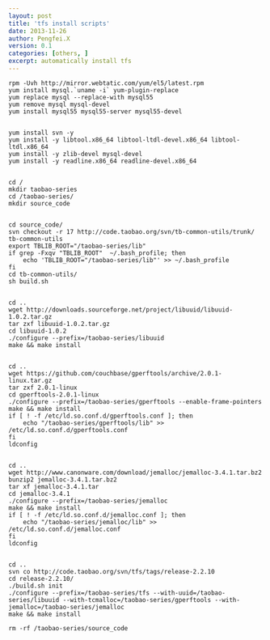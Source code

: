 ```yaml
---
layout: post
title: 'tfs install scripts'                                     
date: 2013-11-26
author: Pengfei.X
version: 0.1
categories: [others, ]
excerpt: automatically install tfs
---
```



    rpm -Uvh http://mirror.webtatic.com/yum/el5/latest.rpm
    yum install mysql.`uname -i` yum-plugin-replace
    yum replace mysql --replace-with mysql55
    yum remove mysql mysql-devel
    yum install mysql55 mysql55-server mysql55-devel


    yum install svn -y
    yum install -y libtool.x86_64 libtool-ltdl-devel.x86_64 libtool-ltdl.x86_64
    yum install -y zlib-devel mysql-devel
    yum install -y readline.x86_64 readline-devel.x86_64
    
    
    cd /
    mkdir taobao-series
    cd /taobao-series/
    mkdir source_code
    
    
    cd source_code/
    svn checkout -r 17 http://code.taobao.org/svn/tb-common-utils/trunk/ tb-common-utils
    export TBLIB_ROOT="/taobao-series/lib"
    if grep -Fxqv "TBLIB_ROOT"  ~/.bash_profile; then
        echo 'TBLIB_ROOT="/taobao-series/lib"' >> ~/.bash_profile
    fi
    cd tb-common-utils/
    sh build.sh
    
    
    cd ..
    wget http://downloads.sourceforge.net/project/libuuid/libuuid-1.0.2.tar.gz
    tar zxf libuuid-1.0.2.tar.gz 
    cd libuuid-1.0.2
    ./configure --prefix=/taobao-series/libuuid
    make && make install
    
    
    cd ..
    wget https://github.com/couchbase/gperftools/archive/2.0.1-linux.tar.gz
    tar zxf 2.0.1-linux
    cd gperftools-2.0.1-linux
    ./configure --prefix=/taobao-series/gperftools --enable-frame-pointers
    make && make install
    if [ ! -f /etc/ld.so.conf.d/gperftools.conf ]; then
        echo "/taobao-series/gperftools/lib" >> /etc/ld.so.conf.d/gperftools.conf
    fi
    ldconfig
    
    
    cd ..
    wget http://www.canonware.com/download/jemalloc/jemalloc-3.4.1.tar.bz2
    bunzip2 jemalloc-3.4.1.tar.bz2
    tar xf jemalloc-3.4.1.tar
    cd jemalloc-3.4.1
    ./configure --prefix=/taobao-series/jemalloc
    make && make install
    if [ ! -f /etc/ld.so.conf.d/jemalloc.conf ]; then
        echo "/taobao-series/jemalloc/lib" >> /etc/ld.so.conf.d/jemalloc.conf
    fi
    ldconfig
    
    
    cd ..
    svn co http://code.taobao.org/svn/tfs/tags/release-2.2.10 
    cd release-2.2.10/
    ./build.sh init
    ./configure --prefix=/taobao-series/tfs --with-uuid=/taobao-series/libuuid --with-tcmalloc=/taobao-series/gperftools --with-jemalloc=/taobao-series/jemalloc
    make && make install
    
    rm -rf /taobao-series/source_code
